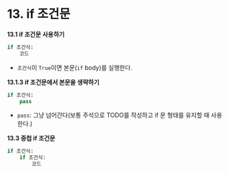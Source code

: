 # 13. if 조건문

**13.1 if 조건문 사용하기**

```python
if 조건식:
    코드
```

- `조건식`이 `True`이면 본문(`if` body)를 실행한다.



**13.1.3 if 조건문에서 본문을 생략하기**

```python
if 조건식:
    pass
```

- `pass`: 그냥 넘어간다(보통 주석으로 TODO를 작성하고 if 문 형태를 유지할 때 사용한다.)

**13.3 중첩 if 조건문**

```python
if 조건식:
    if 조건식:
        코드
```

